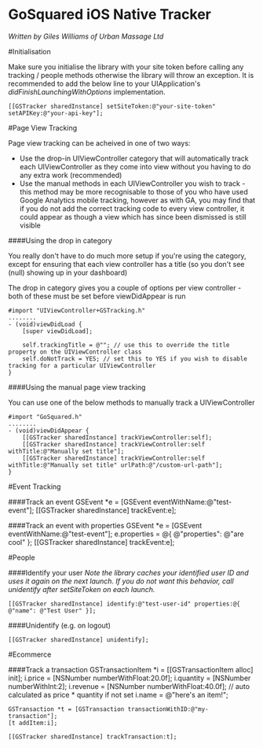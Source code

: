 GoSquared iOS Native Tracker
=========

*Written by Giles Williams of Urban Massage Ltd*

#Initialisation

Make sure you initialise the library with your site token before calling any tracking / people methods otherwise the library will throw an exception. It is recommended to add
the below line to your UIApplication's *didFinishLaunchingWithOptions* implementation.

    [[GSTracker sharedInstance] setSiteToken:@"your-site-token" setAPIKey:@"your-api-key"];



#Page View Tracking

Page view tracking can be acheived in one of two ways:

 * Use the drop-in UIViewController category that will automatically track each UIViewController as they come into view without you having to do any extra work (recommended)
 * Use the manual methods in each UIViewController you wish to track - this method may be more recognisable to those of you who have used Google Analytics mobile tracking, however as with GA, you may find that if you do not add the correct tracking code to every view controller, it could appear as though a view which has since been dismissed is still visible

####Using the drop in category

You really don't have to do much more setup if you're using the category, except for ensuring that each view controller has a title (so you don't see (null) showing up in your dashboard)

The drop in category gives you a couple of options per view controller - both of these must be set before viewDidAppear is run

    #import "UIViewController+GSTracking.h"
    ........
    - (void)viewDidLoad {
        [super viewDidLoad];
        
        self.trackingTitle = @""; // use this to override the title property on the UIViewController class
        self.doNotTrack = YES; // set this to YES if you wish to disable tracking for a particular UIViewController
    }

####Using the manual page view tracking

You can use one of the below methods to manually track a UIViewController

    #import "GoSquared.h"
    ........
    - (void)viewDidAppear {
        [[GSTracker sharedInstance] trackViewController:self];
        [[GSTracker sharedInstance] trackViewController:self withTitle:@"Manually set title"];
        [[GSTracker sharedInstance] trackViewController:self withTitle:@"Manually set title" urlPath:@"/custom-url-path"];
    }


    
#Event Tracking

####Track an event
    GSEvent *e = [GSEvent eventWithName:@"test-event"];
    [[GSTracker sharedInstance] trackEvent:e];
    
####Track an event with properties
    GSEvent *e = [GSEvent eventWithName:@"test-event"];
    e.properties = @{ @"properties": @"are cool" };
    [[GSTracker sharedInstance] trackEvent:e];


    
#People

####Identify your user
*Note the library caches your identified user ID and uses it again on the next launch. If you do not want this behavior, call unidentify after setSiteToken on each launch.*

    [[GSTracker sharedInstance] identify:@"test-user-id" properties:@{ @"name": @"Test User" }];
    
####Unidentify (e.g. on logout)
    
    [[GSTracker sharedInstance] unidentify];



#Ecommerce

####Track a transaction
    GSTransactionItem *i = [[GSTransactionItem alloc] init];
    i.price = [NSNumber numberWithFloat:20.0f];
    i.quantity = [NSNumber numberWithInt:2];
    i.revenue = [NSNumber numberWithFloat:40.0f]; // auto calculated as price * quantity if not set
    i.name = @"here's an item!";

    GSTransaction *t = [GSTransaction transactionWithID:@"my-transaction"];
    [t addItem:i];

    [[GSTracker sharedInstance] trackTransaction:t];